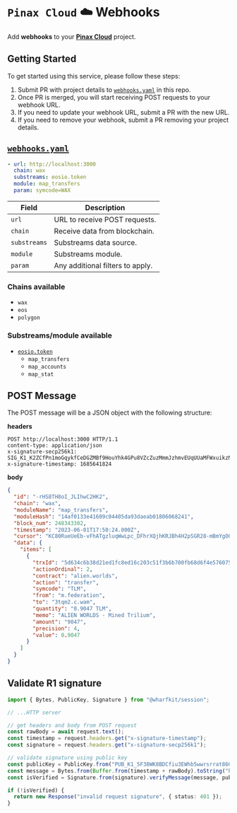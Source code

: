 # `Pinax Cloud` ☁️ Webhooks

Add **webhooks** to your [**Pinax Cloud**](https://pinax.network/) project.

## Getting Started

To get started using this service, please follow these steps:

1. Submit PR with project details to [`webhooks.yaml`](webhooks.yml) in this repo.
2. Once PR is merged, you will start receiving POST requests to your webhook URL.
3. If you need to update your webhook URL, submit a PR with the new URL.
4. If you need to remove your webhook, submit a PR removing your project details.

## [`webhooks.yaml`](webhooks.yml)
```yaml
- url: http://localhost:3000
  chain: wax
  substreams: eosio.token
  module: map_transfers
  param: symcode=WAX
```

| Field         | Description |
| ------------- | ----------- |
| `url`         | URL to receive POST requests. |
| `chain`       | Receive data from blockchain. |
| `substreams`  | Substreams data source. |
| `module`      | Substreams module. |
| `param`       | Any additional filters to apply. |

### Chains available
- `wax`
- `eos`
- `polygon`

### Substreams/module available
- [`eosio.token`](https://github.com/pinax-network/substreams/tree/develop/eosio.token)
  - `map_transfers`
  - `map_accounts`
  - `map_stat`

## POST Message

The POST message will be a JSON object with the following structure:

**headers**

```http
POST http://localhost:3000 HTTP/1.1
content-type: application/json
x-signature-secp256k1: SIG_K1_K2ZCfPn1moGqykfCeDGZMBf9HouYhk4GPu8VZcZuzMmmJzhmvEUqUUaMFWxuikzNE7Xf3LmZnHoBmyCRqUSu67X6CW4khm
x-signature-timestamp: 1685641824
```

**body**

```json
{
  "id": "-rHS8TH8oI_JLIhwC2HK2",
  "chain": "wax",
  "moduleName": "map_transfers",
  "moduleHash": "14af0133e41609c04405da93daeab01806068241",
  "block_num": 248343302,
  "timestamp": "2023-06-01T17:50:24.000Z",
  "cursor": "KC80RueUeEb-vFhATgzluqWwLpc_DFhrXQjhKRJBh4H2pSGR28-mBmYgO0mDlvv03hK9S1L43YmeEXYt88dR6te4wOsxuSltEiovl43t_bLqfaXyPQkZcr1lXOyGZI7aUT7Tagn_ebIA4t_nb6CNYRAyZMBzfzLgiW1UoYICcKtFuiVmxjSrcsjThv3E8tEUq-pwELWikS-gATN4KRlaOc-AZPSYvDooYyNs",
  "data": {
    "items": [
      {
        "trxId": "5d634c6b38d21ed1fc8ed16c203c51f3b6b700fb68d6f4e576075ca90d5be645",
        "actionOrdinal": 2,
        "contract": "alien.worlds",
        "action": "transfer",
        "symcode": "TLM",
        "from": "m.federation",
        "to": "3tqm2.c.wam",
        "quantity": "0.9047 TLM",
        "memo": "ALIEN WORLDS - Mined Trilium",
        "amount": "9047",
        "precision": 4,
        "value": 0.9047
      }
    ]
  }
}
```

## Validate R1 signature

```typescript
import { Bytes, PublicKey, Signature } from "@wharfkit/session";

// ...HTTP server

// get headers and body from POST request
const rawBody = await request.text();
const timestamp = request.headers.get("x-signature-timestamp");
const signature = request.headers.get("x-signature-secp256k1");

// validate signature using public key
const publicKey = PublicKey.from("PUB_K1_5F38WK8BDCfiu3EWhb5wwrsrrat86GhVEyXp33NbDTB8DgtG4B");
const message = Bytes.from(Buffer.from(timestamp + rawBody).toString("hex"));
const isVerified = Signature.from(signature).verifyMessage(message, publicKey);

if (!isVerified) {
  return new Response("invalid request signature", { status: 401 });
}
```